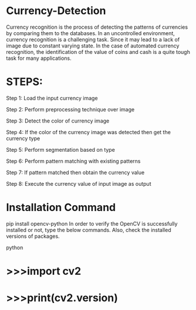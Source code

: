 # Currency-Detection
Currency recognition is the process of detecting the patterns of currencies by comparing them to the databases. In an uncontrolled environment, currency recognition is a challenging task. Since it may lead to a lack of image due to constant varying state. In the case of automated currency recognition, the identification of the value of coins and cash is a quite tough task for many applications.

# STEPS: 

 Step 1: Load the input currency image
 
 Step 2: Perform preprocessing technique over image
 
 Step 3: Detect the color of currency image
 
 Step 4: If the color of the currency image was detected then get the currency type
 
 Step 5: Perform segmentation based on type
 
 Step 6: Perform pattern matching with existing patterns
 
 Step 7: If pattern matched then obtain the currency value
 
 Step 8: Execute the currency value of input image as output


# Installation Command

pip install opencv-python
In order to verify the OpenCV is successfully installed or not, type the below commands. Also, check the installed versions of packages.

python

# >>>import cv2

# >>>print(cv2.__version__)

